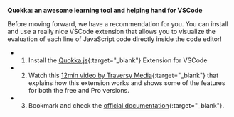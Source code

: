 **Quokka: an awesome learning tool and helping hand for VSCode**

Before moving forward, we have a recommendation for you. You can install and use a really nice VSCode extension that allows you to visualize the evaluation of each line of JavaScript code directly inside the code editor! 

- 1) Install the [Quokka.js](https://marketplace.visualstudio.com/items?itemName=WallabyJs.quokka-vscode){:target="_blank"} Extension for VSCode

- 2) Watch this [12min video by Traversy Media](https://www.youtube.com/watch?v=f_sEWa5hA0Q){:target="_blank"} that explains how this extension works and shows some of the features for both the free and Pro versions.

- 3) Bookmark and check the [official documentation](https://quokkajs.com/docs/index.html){:target="_blank"}.
